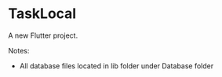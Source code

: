 # TaskLocal

A new Flutter project.


Notes:

- All database files located in lib folder under Database folder

